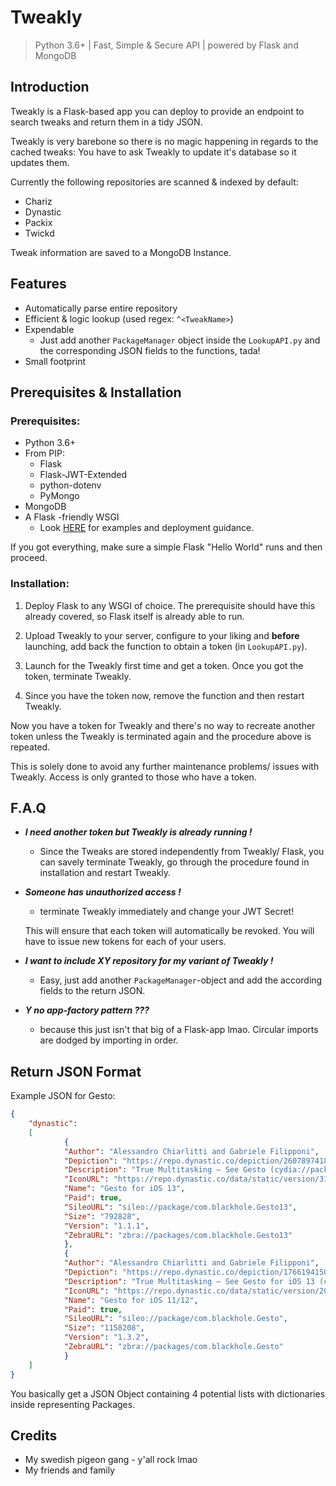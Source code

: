 # Tweakly
> Python 3.6+ | Fast, Simple & Secure API | powered by Flask and MongoDB

## Introduction
Tweakly is a Flask-based app you can deploy to provide an endpoint to search tweaks and return them in a tidy JSON.

Tweakly is very barebone so there is no magic happening in regards to the cached tweaks: You have to ask Tweakly to update it's database so it updates them.

Currently the following repositories are scanned & indexed by default:
- Chariz
- Dynastic
- Packix
- Twickd

Tweak information are saved to a MongoDB Instance.
## Features
- Automatically parse entire repository
- Efficient & logic lookup (used regex: `^<TweakName>`)
- Expendable
	- Just add another `PackageManager` object inside the `LookupAPI.py` and the corresponding JSON fields to the functions, tada!
- Small footprint

## Prerequisites & Installation
### Prerequisites:
- Python 3.6+
- From PIP:
	- Flask
	- Flask-JWT-Extended
	- python-dotenv
	- PyMongo
- MongoDB
- A Flask -friendly WSGI
	- Look [HERE](https://flask.palletsprojects.com/en/1.1.x/deploying/) for examples and deployment guidance.

If you got everything, make sure a simple Flask "Hello World" runs and then proceed.
### Installation:
1. Deploy Flask to any WSGI of choice. The prerequisite should have this already covered, so Flask itself is already able to run.

2. Upload Tweakly to your server, configure to your liking and **before** launching, add back the function to obtain a token (in `LookupAPI.py`).

3. Launch for the Tweakly first time and get a token. Once you got the token, terminate Tweakly.

4. Since you have the token now, remove the function and then restart Tweakly.

Now you have a token for Tweakly and there's no way to recreate another token unless the Tweakly is terminated again and the procedure above is repeated.

This is solely done to avoid any further maintenance problems/ issues with Tweakly. Access is only granted to those who have a token.

## F.A.Q
- **_I need another token but Tweakly is already running !_**
	- Since the Tweaks are stored independently from Tweakly/ Flask, you can savely terminate Tweakly, go through the procedure found in installation and restart Tweakly.
- **_Someone has unauthorized access !_**
	- terminate Tweakly immediately and change your JWT Secret!
	
  This will ensure that each token will automatically be revoked. You will have to issue new tokens for each of your users.
- **_I want to include XY repository for my variant of Tweakly !_**
	- Easy, just add another `PackageManager`-object and add the according fields to the return JSON.
- **_Y no app-factory pattern ???_**
	- because this just isn't that big of a Flask-app lmao. Circular imports are dodged by importing in order.

## Return JSON Format
Example JSON for Gesto:
```json
{
	"dynastic": 
	[
			{
			"Author": "Alessandro Chiarlitti and Gabriele Filipponi",
			"Depiction": "https://repo.dynastic.co/depiction/260789741820051456/",
			"Description": "True Multitasking — See Gesto (cydia://package/com.blackhole.Gesto) for iOS 11/12 compatibility",
			"IconURL": "https://repo.dynastic.co/data/static/version/317726058596007936/317726058868637696?size=180",
			"Name": "Gesto for iOS 13",
			"Paid": true,
			"SileoURL": "sileo://package/com.blackhole.Gesto13",
			"Size": "792828",
			"Version": "1.1.1",
			"ZebraURL": "zbra://packages/com.blackhole.Gesto13"
			},
			{
			"Author": "Alessandro Chiarlitti and Gabriele Filipponi",
			"Depiction": "https://repo.dynastic.co/depiction/176619415092068352/",
			"Description": "True Multitasking — See Gesto for iOS 13 (cydia://package/com.blackhole.Gesto13) for iOS 13 compatibility.",
			"IconURL": "https://repo.dynastic.co/data/static/version/201365877868724224/201365878086828032?size=180",
			"Name": "Gesto for iOS 11/12",
			"Paid": true,
			"SileoURL": "sileo://package/com.blackhole.Gesto",
			"Size": "1158208",
			"Version": "1.3.2",
			"ZebraURL": "zbra://packages/com.blackhole.Gesto"
			}
	]
}
```
You basically get a JSON Object containing 4 potential lists with dictionaries inside representing Packages.

## Credits
- My swedish pigeon gang - y'all rock lmao
- My friends and family
